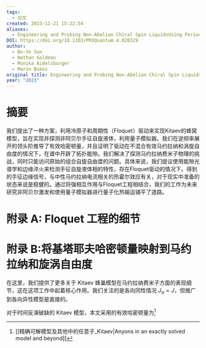 ```yaml
---
tags:
  - 论文
created: 2023-11-21 15:22:54
aliases:
  - Engineering and Probing Non-Abelian Chiral Spin LiquidsUsing Periodically Driven Ultracold Atoms
DOI: https://doi.org/10.1103/PRXQuantum.4.020329
author:
  - Bo-Ye Sun
  - Nathan Goldman
  - Monika Aidelsburger
  - Marin Bukov
original title: Engineering and Probing Non-Abelian Chiral Spin LiquidsUsing Periodically Driven Ultracold Atoms
year: "2023"
---
```

# 摘要
我们提出了一种方案，利用冷原子和周期性（Floquet）驱动来实现Kitaev的蜂窝模型，旨在实现并探测非阿贝尔手征自旋液体，利用量子模拟器。我们在逆频率展开的领头阶推导了有效哈密顿量，并且证明了驱动在不混合有效马约拉纳和涡旋自由度的情况下，在谱中开辟了拓扑能隙。我们解决了探测马约拉纳费米子物理的挑战，同时只能访问原始的组合自旋自由度的问题。具体来说，我们提议使用能隙光谱学和边缘淬火来检测手征自旋液体相的特性，存在Floquet驱动的情况下。得到的手征边缘信号，与中性马约拉纳电流相关的热霍尔效应有关，对于现实中准备的状态来说是稳健的。通过将强相互作用与Floquet工程相结合，我们的工作为未来研究非阿贝尔激发和使用量子模拟器进行量子化热输运铺平了道路。

# 附录 A: Floquet 工程的细节

# 附录 B:将基塔耶夫哈密顿量映射到马约拉纳和旋涡自由度

在这里，我们提供了更多关于 Kitaev 蜂巢模型在马约拉纳费米子方面的表现细节，这在这项工作中起着核心作用。我们关注的是各向同性情况 $J_\alpha = J$，但推广到各向异性模型是直接的。

对于时间反演破缺的 Kitaev 模型，本文采用的有效哈密顿量为[^29]


[^29]: [[精确可解模型及其他中的任意子_Kitaev|Anyons in an exactly solved model and beyond]]